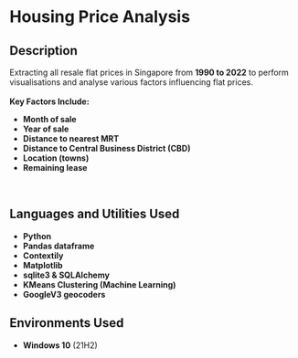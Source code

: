 <h1>Housing Price Analysis</h1>

<h2>Description</h2>
<section>Extracting all resale flat prices in Singapore from <b>1990 to 2022</b> to perform visualisations and analyse various factors influencing flat prices.</section>
<br>
<b>Key Factors Include:</b>

- <b>Month of sale</b>
- <b>Year of sale</b>
- <b>Distance to nearest MRT</b>
- <b>Distance to Central Business District (CBD)</b>
- <b>Location (towns)</b>
- <b>Remaining lease</b>
<br />


<h2>Languages and Utilities Used</h2>

- <b>Python</b> 
- <b>Pandas dataframe</b>
- <b>Contextily</b>
- <b>Matplotlib</b>
- <b>sqlite3 & SQLAlchemy</b>
- <b>KMeans Clustering (Machine Learning)</b>
- <b>GoogleV3 geocoders</b>

<h2>Environments Used </h2>

- <b>Windows 10</b> (21H2)

<!--
<h2>Program walk-through:</h2>

<p align="center">
Launch the utility: <br/>
<img src="https://i.imgur.com/62TgaWL.png" height="80%" width="80%" alt="Disk Sanitization Steps"/>
<br />
<br />
Select the disk:  <br/>
<img src="https://i.imgur.com/tcTyMUE.png" height="80%" width="80%" alt="Disk Sanitization Steps"/>
<br />
<br />
Enter the number of passes: <br/>
<img src="https://i.imgur.com/nCIbXbg.png" height="80%" width="80%" alt="Disk Sanitization Steps"/>
<br />
<br />
Confirm your selection:  <br/>
<img src="https://i.imgur.com/cdFHBiU.png" height="80%" width="80%" alt="Disk Sanitization Steps"/>
<br />
<br />
Wait for process to complete (may take some time):  <br/>
<img src="https://i.imgur.com/JL945Ga.png" height="80%" width="80%" alt="Disk Sanitization Steps"/>
<br />
<br />
Sanitization complete:  <br/>
<img src="https://i.imgur.com/K71yaM2.png" height="80%" width="80%" alt="Disk Sanitization Steps"/>
<br />
<br />
Observe the wiped disk:  <br/>
<img src="https://i.imgur.com/AeZkvFQ.png" height="80%" width="80%" alt="Disk Sanitization Steps"/>
</p>
--!>
<!--
 ```diff
- text in red
+ text in green
! text in orange
# text in gray
@@ text in purple (and bold)@@
```
--!>
